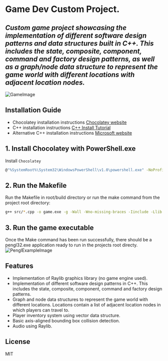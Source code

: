 # Game Dev Custom Project.
## _Custom game project showcasing the implementation of different software design patterns and data structures built in C++. This includes the state, composite, component, command and factory design patterns, as well as a graph/node data structure to represent the game world with different locations with adjacent location nodes._

![GameImage](https://i.postimg.cc/PqJjCZCJ/game-project2.png)

## Installation Guide
- Chocolatey installation instructions [Chocolatey website](https://docs.chocolatey.org/en-us/choco/setup)
- C++ installation instructions [C++ Install Tutorial](https://www.youtube.com/watch?v=0HD0pqVtsmw&t=2s)
- Alternative C++ installation instructions [Microsoft website](https://learn.microsoft.com/en-us/cpp/build/vscpp-step-0-installation?view=msvc-170)

## 1. Install Chocolatey with PowerShell.exe

Install `Chocolatey`
```sh
@"%SystemRoot%\System32\WindowsPowerShell\v1.0\powershell.exe" -NoProfile -InputFormat None -ExecutionPolicy Bypass -Command "[System.Net.ServicePointManager]::SecurityProtocol = 3072; iex ((New-Object System.Net.WebClient).DownloadString('https://community.chocolatey.org/install.ps1'))" && SET "PATH=%PATH%;%ALLUSERSPROFILE%\chocolatey\bin"
```
## 2. Run the Makefile

Run the Makefile in root/build directory or run the make command from the project root directory:
```sh
g++ src/*.cpp -o game.exe -g -Wall -Wno-missing-braces -Iinclude -Llib -lraylib -opengl32 -lgdi32 -lwinmm -lmingw32
```

## 3. Run the game executable
Once the Make command has been run successfully, there should be a pengl32.exe application ready to run in the projects root directy.
![PenglExampleImage](https://i.postimg.cc/MGNhXLk3/pengl.png)

## Features

- Implementation of Raylib graphics library (no game engine used).
- Implementation of different software design patterns in C++. This includes the state, composite, component, command and factory design patterns.
- Graph and node data structures to represent the game world with different locations. Locations contain a list of adjacent location nodes in which players can travel to.
- Player inventory system using vector data structure.
- Basic axis-aligned bounding box collision detection.
- Audio using Raylib.

## License

MIT
